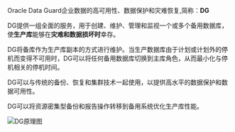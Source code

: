Oracle Data Guard企业数据的高可用性、数据保护和灾难恢复,简称：**DG**

DG提供一组全面的服务，用于创建、维护、管理和监视一个或多个备用数据库，使**生产库**能够在**灾难和数据损坏时**幸存。

DG将备库作为生产库副本的方式进行维护。当生产数据库由于计划或计划外的停机而变得不可用时，DG可以将任何备用数据库切换到主库角色，从而最小化与停机相关的停机时间。

DG可以与传统的备份、恢复和集群技术一起使用，以提供高水平的数据保护和数据可用性。

DG可以将资源密集型备份和报告操作转移到备用系统优化生产库性能。

![DG原理图](http://cdn.lifemini.cn/dbblog/20210115/a501d3e4459f44dda10f896e7694ede3.png)